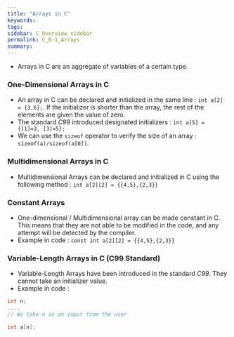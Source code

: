 ```yaml
---
title: "Arrays in C"
keywords:
tags:
sidebar: C_Overview_sidebar
permalink: C_8-1_Arrays
summary:
---
```

- Arrays in C are an aggregate of variables of a certain type.
### One-Dimensional Arrays in C
- An array in C can be declared and initialized in the same line : ```int a[2] = {3,6};```. If the initializer is shorter than the array, the rest of the elements are given the value of zero.
- The standard *C99* introduced designated initializers : ```int a[5] = {[1]=3, [3]=5};```
- We can use the ```sizeof``` operator to verify the size of an array : ```sizeof(a)/sizeof(a[0])```.

### Multidimensional Arrays in C
- Multidimensional Arrays can be declared and initialized in C using the following method : ```int a[2][2] = {{4,5},{2,3}}```

### Constant Arrays
- One-dimensional / Multidimensional array can be made constant in C. This means that they are not able to be modified in the code, and any attempt will be detected by the compiler.
- Example in code : ```const int a[2][2] = {{4,5},{2,3}}```

### Variable-Length Arrays in C (C99 Standard)
- Variable-Length Arrays have been introduced in the standard *C99*. They cannot take an initializer value.
- Example in code :
```c
int n;
....
// We take n as an input from the user

int a[n];
```